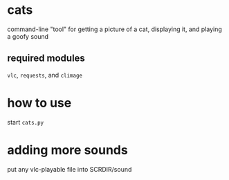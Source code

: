 # cats
command-line "tool" for getting a picture of a cat, displaying it, and playing a goofy sound
## required modules
`vlc`, `requests`, and `climage`

# how to use
start `cats.py`

# adding more sounds
put any vlc-playable file into SCRDIR/sound
